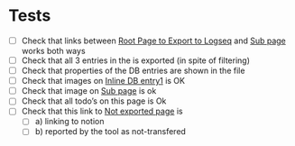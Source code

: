 # Tests

- [ ]  Check that links between  [Root Page to Export to Logseq](../Root%20Page%20to%20Export%20to%20Logseq.md) and [Sub page](Sub%20page.md) works both ways
- [ ]  Check that all 3 entries in the  is exported (in spite of filtering)
- [ ]  Check that properties of the DB entries are shown in the file
- [ ]  Check that images on [Inline DB entry1](Page%20with%20an%20inline%20DB/Inline%20DB/Inline%20DB%20entry1.md) is OK
- [ ]  Check that image on [Sub page](Sub%20page.md) is ok
- [ ]  Check that all todo’s on this page is Ok
- [ ]  Check that this link to [Not exported page](https://www.notion.so/Not-exported-page-34486a317a974ebfb9c7a8020f0662db?pvs=21) is
    - [ ]  a) linking to notion
    - [ ]  b) reported by the tool as not-transfered